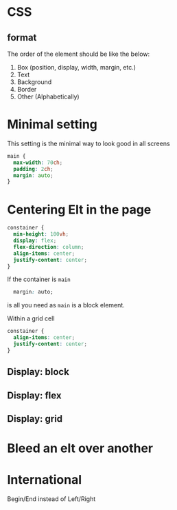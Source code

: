 # CSS

## format

The order of the element should be like the below:

  1. Box (position, display, width, margin, etc.)
  2. Text
  3. Background
  4. Border
  5. Other (Alphabetically)

# Minimal setting
This setting is the minimal way to look good in all screens
``` css
main {
  max-width: 70ch;
  padding: 2ch;
  margin: auto;
}
```


# Centering Elt in the page

``` css
constainer {
  min-height: 100vh;
  display: flex;
  flex-direction: column;
  align-items: center;
  justify-content: center;
}
```

If the container is `main`
``` css
  margin: auto;

```
is all you need as `main` is a block element.

Within a grid cell
``` css
constainer {
  align-items: center;
  justify-content: center;
}
```


## Display: block

## Display: flex

## Display: grid

# Bleed an elt over another

# International
Begin/End instead of Left/Right

